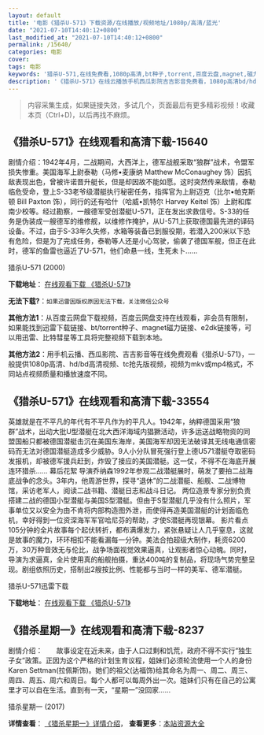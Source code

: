 ```yaml
---
layout: default
title: '电影《猎杀U-571》下载资源/在线播放/视频地址/1080p/高清/蓝光'
date: "2021-07-10T14:40:12+0800"
last_modified_at: "2021-07-10T14:40:12+0800"
permalink: /15640/
categories: 电影
cover:
tags: 电影
keywords: '猎杀U-571,在线免费看,1080p高清,bt种子,torrent,百度云盘,magnet,磁力链,迅雷下载资源'
description: '《猎杀U-571》在线云播放手机西瓜影院吉吉影音免费看，1080p高清bd/hd未删减完整版和tc抢先枪版，mkv/mp4格式，附带bt/torrent种子、magnet/磁力链、百度云盘、网盘资源迅雷下载链接'
---
```


>内容采集生成，如果链接失效，多试几个，页面最后有更多精彩视频！收藏本页（Ctrl+D)，以后再找不麻烦。


## 《猎杀U-571》在线观看和高清下载-15640

剧情介绍：1942年4月，二战期间，大西洋上，德军战舰采取“狼群”战术，令盟军损失惨重。美国海军上尉泰勒（马修•麦康纳 Matthew McConaughey 饰）因抗敌表现出色，曾被许诺晋升艇长，但是却因故不能如愿。这时突然传来敌情，泰勒临危受命，登上S-33老爷级潜艇执行秘密任务，指挥官为上尉迈克（比尔•帕克斯顿 Bill Paxton 饰），同行的还有哈什（哈威•凯特尔 Harvey Keitel 饰）上尉和库南少校等。经过勘察，一艘德军受创潜艇U-571，正在发出求救信号。S-33的任务是伪装成一艘德军的维修舰，以维修作掩护，从U-571上获取德国最先进的译码设备。不过，由于S-33年久失修，水箱等装备已到服役期，若潜入200米以下恐有危险，但是为了完成任务，泰勒等人还是小心驾驶，偷袭了德国军舰，但正在此时，德军的鱼雷也逼近了U-571，他们命悬一线，生死未卜……


猎杀U-571 (2000)

**下载地址**： [在线观看下载 《猎杀U-571》](https://www.btbtdy.me/btdy/dy4491.html) 


**无法下载?**：`如果迅雷因版权原因无法下载，关注微信公众号 `

**其他方法1**：从百度云网盘下载视频，百度云网盘支持在线观看，非会员有限制，如果能找到迅雷下载链接、bt/torrent种子、magnet磁力链接、e2dk链接等，可以用迅雷、比特彗星等工具将完整视频下载到本地。

**其他方法2**：用手机云播、西瓜影院、吉吉影音等在线免费观看《猎杀U-571》，一般提供1080p高清、hd/bd高清视频、tc抢先版视频，视频为mkv或mp4格式，不同站点视频质量和播放速度不同。


## 《猎杀U-571》在线观看和高清下载-33554

英雄就是在不平凡的年代有不平凡作为的平凡人。1942年，纳粹德国采用“狼群”战术，出动大批U型潜艇在北大西洋海域内猖獗活动，许多运送战略物资的同盟国船只都被德国潜艇击沉在美国东海岸，美国海军却因无法破译其无线电通信密码而无法对德国潜艇造成多少威胁。9人小分队冒死强行登上德U571潜艇夺取密码发报机，却被德军援兵赶到，炸毁了接应的美国潜艇。这一仗，不得不在海底开展连环猎杀…… 幕后花絮 导演乔纳森1992年参观二战潜艇展时，萌发了要拍二战海底战争的念头。3年内，他周游世界，探寻&ldquo;退休&rdquo;的二战潜艇、船舰、二战博物馆，采访老军人，阅读二战书籍、潜艇日志和战斗日记。 两位造景专家分别负责搭建二战的德国小型潜艇与美国S型潜艇。但由于S型潜艇几乎没有什么照片，军事单位又以安全为由不肯将内部构造图外泄，而使得再造美国潜艇的计划面临危机，幸好得到一位资深海军军官哈尼芬的帮助，才使S潜艇再现银幕。 影片看点 105分钟的全片故事每个起伏转折，都布满爆发力，紧张悬疑让人几乎窒息，这就是故事的魔力，环环相扣不能看漏每一分钟。美法合拍超级大制作，耗资6200万，30万种音效无与伦比，战争场面视觉效果逼真，让观影者惊心动魄。同时，导演为求逼真，全片使用真的船舰拍摄，重达400吨的复制品，将现场气势完整呈现。剧组依照历史，搭制出2艘按比例、性能都与当时一样的美军、德军潜艇。


猎杀U-571迅雷下载

**下载地址**： [在线观看下载 《猎杀U-571》](https://www.993dy.com//vod-detail-id-14287.html) 


## 《猎杀星期一》在线观看和高清下载-8237

剧情介绍：　　故事设定在近未来，由于人口过剩和饥荒，政府不得不实行“独生子女”政策。正因为这个严格的计划生育议程，姐妹们必须轮流使用一个人的身份Karen Settman(拉佩斯饰)。她们的祖父(达福饰)给其命名为周一、周二、周三、周四、周五、周六和周日。每个人都可以每周外出一次。姐妹们只有在自己的公寓里才可以自在生活。直到有一天，“星期一”没回家......


猎杀星期一 (2017)

**详情查看**： [《猎杀星期一》详情介绍](/movie/8237/)， **查看更多**：[本站资源大全](/movie/t/all/)

